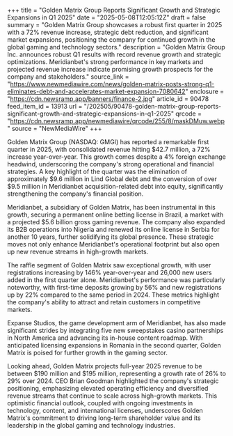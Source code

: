 +++
title = "Golden Matrix Group Reports Significant Growth and Strategic Expansions in Q1 2025"
date = "2025-05-08T12:05:12Z"
draft = false
summary = "Golden Matrix Group showcases a robust first quarter in 2025 with a 72% revenue increase, strategic debt reduction, and significant market expansions, positioning the company for continued growth in the global gaming and technology sectors."
description = "Golden Matrix Group Inc. announces robust Q1 results with record revenue growth and strategic optimizations. Meridianbet's strong performance in key markets and projected revenue increase indicate promising growth prospects for the company and stakeholders."
source_link = "https://www.newmediawire.com/news/golden-matrix-posts-strong-q1-eliminates-debt-and-accelerates-market-expansion-7080642"
enclosure = "https://cdn.newsramp.app/banners/finance-2.jpg"
article_id = 90478
feed_item_id = 13913
url = "/202505/90478-golden-matrix-group-reports-significant-growth-and-strategic-expansions-in-q1-2025"
qrcode = "https://cdn.newsramp.app/newmediawire/qrcode/255/8/maskDMuw.webp"
source = "NewMediaWire"
+++

<p>Golden Matrix Group (NASDAQ: GMGI) has reported a remarkable first quarter in 2025, with consolidated revenue hitting $42.7 million, a 72% increase year-over-year. This growth comes despite a 4% foreign exchange headwind, underscoring the company's strong operational and financial strategies. A key highlight of the quarter was the elimination of approximately $9.6 million in Lind Global debt and the conversion of over $9.5 million in Meridianbet acquisition-related debt into equity, significantly strengthening the company's financial position.</p><p>Meridianbet, a subsidiary of Golden Matrix, has been instrumental in this growth, securing a permanent online betting license in Brazil, a market with a projected $5.6 billion gross gaming revenue. The company also expanded its B2B operations into Nigeria and renewed its online license in Serbia for another 10 years, further solidifying its global presence. These strategic moves not only enhance Meridianbet's operational footprint but also open up new revenue streams in high-growth markets.</p><p>The raffle segment of Golden Matrix saw exceptional growth, with user registrations increasing by 146% year-over-year and 26,000 new users added in the first quarter alone. Meridianbet's performance was particularly noteworthy, with first-time deposits growing by 56% and new registrations up by 22% compared to the same period in 2024. These metrics highlight the company's ability to attract and retain customers in competitive markets.</p><p>Expanse Studios, the game development arm of Meridianbet, has also made significant strides by integrating five new sweepstakes casino partnerships in North America and advancing its in-house content roadmap. With anticipated licensing expansions in Romania in the second quarter, Golden Matrix is poised for further growth in the gaming sector.</p><p>Looking ahead, Golden Matrix projects full-year 2025 revenue to be between $190 million and $195 million, representing a growth rate of 26% to 29% over 2024. CEO Brian Goodman highlighted the company's strategic positioning, emphasizing elevated operating efficiency and diversified revenue streams that continue to scale across high-growth markets. This optimistic financial outlook, coupled with ongoing investments in technology, content, and international licenses, underscores Golden Matrix's commitment to driving long-term shareholder value and its leadership in the global gaming and technology industries.</p>